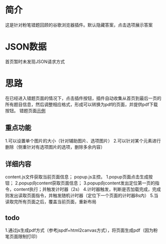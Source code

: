 # 简介
这是针对粉笔错题回顾的谷歌浏览器插件。默认隐藏答案，点击选项展示答案

# JSON数据
首页暂时未发现JSON请求方式

# 思路
在已经进入错题页面的情况下，点击插件按钮，插件自动收集从首页到最后一页的所有题目信息，然后调整相应格式，形成可以转换为pdf的页面，并提供pdf下载按钮。
错题页面[示例](https://www.fenbi.com/spa/tiku/exam/error/practice/xingce/xingce/20995/2?total=74&order=desc&timeRange=0)

## 重点功能
1.可以设置单个图片的大小（针对辅助图片、选项图片）
2.可以针对某个元素进行删除（侧重针对有选项图片的选项，删除多余内容）

## 详细内容
content.js文件获取当前页面信息；
popup.js主控。
1.popup页面点击生成按钮；
2.popup向content获取页面信息；
3.popup向content发出定位第一页的指令，content执行；并触发计时器（2s）
4.计时器触发，判断是否加载完成，完成则发出读取页面指令，并触发随机计时器（定位下一个页面的计时器8s内）
5.当读取完所有页面之后，覆盖当前页面，重新布局

## todo
1.通过js生成pdf方式（参考jspdf+html2canvas方式），将页面生成pdf（因为粉笔页面限制打印）


